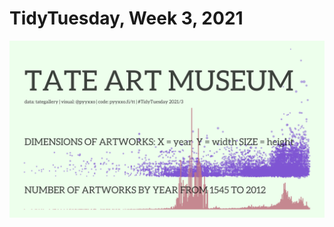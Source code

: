 # TidyTuesday, Week 3, 2021

![](https://raw.githubusercontent.com/pyykkojuha/tidytuesday/main/R/2021_03/TIDY_2021_03.png)
